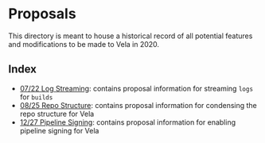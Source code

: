 # Proposals

This directory is meant to house a historical record of all potential features and modifications to be made to Vela in 2020.

## Index

* [07/22 Log Streaming](07-22_log-streaming.md): contains proposal information for streaming `logs` for `builds`
* [08/25 Repo Structure](08-25_repo-structure.md): contains proposal information for condensing the repo structure for Vela
* [12/27 Pipeline Signing](12-27_pipeline-signing.md): contains proposal information for enabling pipeline signing for Vela

